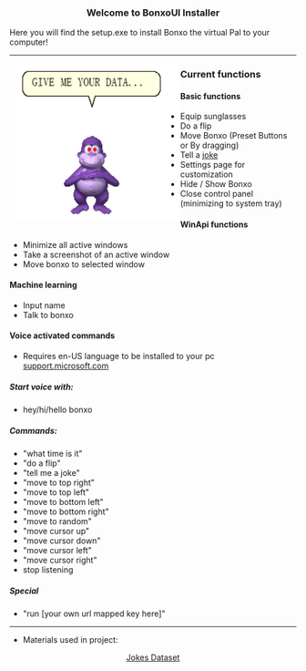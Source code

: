 
<div align='center'><h3>Welcome to BonxoUI Installer</h3> </div>  
<p>Here you will find the setup.exe to install Bonxo the virtual Pal to your computer!</p> 

---  

 <p>
  <img width="300" align='left' src="https://github.com/ossi1801/readme-images/blob/main/demonbonxo.png?raw=true">
</p>

 ### Current functions
  #### Basic functions
   - Equip sunglasses
   - Do a flip
   - Move Bonxo (Preset Buttons or By dragging)
   - Tell a [joke](!https://www.kaggle.com/datasets/abhinavmoudgil95/short-jokes)
   - Settings page for customization
   - Hide / Show Bonxo
   - Close control panel (minimizing to system tray)
  #### WinApi functions
   - Minimize all active windows 
   - Take a screenshot of an active window
   - Move bonxo to selected window
  #### Machine learning
  - Input name
  - Talk to bonxo
  #### Voice activated commands
   - Requires en-US language to be installed to your pc  [support.microsoft.com](https://support.microsoft.com/en-us/windows/install-a-language-for-windows-ccd853d3-9ecd-7da7-9ef0-72b4a055410a)
  ##### Start voice with:
  - hey/hi/hello bonxo  
  #####  Commands:
  - "what time is it"
  - "do a flip"
  - "tell me a joke"
  - "move to top right"
  - "move to top left"
  - "move to bottom left"
  - "move to bottom right"
  - "move to random"
  - "move cursor up"
  - "move cursor down"
  - "move cursor left"
  - "move cursor right"
  - stop listening
  ##### Special
  - "run [your own url mapped key here]"
---
 - Materials used in project:
 <div align='center'><a href="https://www.kaggle.com/datasets/abhinavmoudgil95/short-jokes">Jokes Dataset</a></div>




